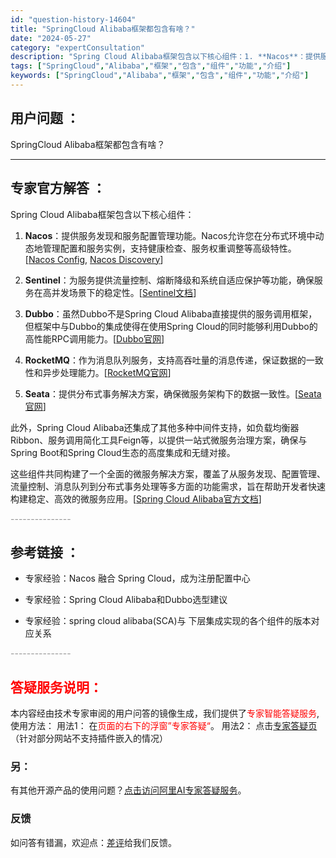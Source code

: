 ```yaml
---
id: "question-history-14604"
title: "SpringCloud Alibaba框架都包含有啥？"
date: "2024-05-27"
category: "expertConsultation"
description: "Spring Cloud Alibaba框架包含以下核心组件：1. **Nacos**：提供服务发现和服务配置管理功能。Nacos允许您在分布式环境中动态地管理配置和服务实例，支持健康检查、服务权重调整等高级特性。[[Nacos Config](https://github.com/spring-c"
tags: ["SpringCloud","Alibaba","框架","包含","组件","功能","介绍"]
keywords: ["SpringCloud","Alibaba","框架","包含","组件","功能","介绍"]
---
```


## 用户问题 ： 
 SpringCloud Alibaba框架都包含有啥？  

---------------
## 专家官方解答 ：

Spring Cloud Alibaba框架包含以下核心组件：

1. **Nacos**：提供服务发现和服务配置管理功能。Nacos允许您在分布式环境中动态地管理配置和服务实例，支持健康检查、服务权重调整等高级特性。[[Nacos Config](https://github.com/spring-cloud-incubator/spring-cloud-alibaba/wiki/Nacos-config), [Nacos Discovery](https://github.com/spring-cloud-incubator/spring-cloud-alibaba/wiki/Nacos-discovery)]

2. **Sentinel**：为服务提供流量控制、熔断降级和系统自适应保护等功能，确保服务在高并发场景下的稳定性。[[Sentinel文档](https://sentinelguard.io/)]

3. **Dubbo**：虽然Dubbo不是Spring Cloud Alibaba直接提供的服务调用框架，但框架中与Dubbo的集成使得在使用Spring Cloud的同时能够利用Dubbo的高性能RPC调用能力。[[Dubbo官网](https://dubbo.apache.org/en-us/)]

4. **RocketMQ**：作为消息队列服务，支持高吞吐量的消息传递，保证数据的一致性和异步处理能力。[[RocketMQ官网](https://rocketmq.apache.org/)]

5. **Seata**：提供分布式事务解决方案，确保微服务架构下的数据一致性。[[Seata官网](https://seata.io/zh-cn/)]

此外，Spring Cloud Alibaba还集成了其他多种中间件支持，如负载均衡器Ribbon、服务调用简化工具Feign等，以提供一站式微服务治理方案，确保与Spring Boot和Spring Cloud生态的高度集成和无缝对接。

这些组件共同构建了一个全面的微服务解决方案，覆盖了从服务发现、配置管理、流量控制、消息队列到分布式事务处理等多方面的功能需求，旨在帮助开发者快速构建稳定、高效的微服务应用。[[Spring Cloud Alibaba官方文档](https://github.com/alibaba/spring-cloud-alibaba)]


<font color="#949494">---------------</font> 


## 参考链接 ：

* 专家经验：Nacos 融合 Spring Cloud，成为注册配置中心 
 
 * 专家经验：Spring Cloud Alibaba和Dubbo选型建议 
 
 * 专家经验：spring cloud alibaba(SCA)与 下层集成实现的各个组件的版本对应关系 


 <font color="#949494">---------------</font> 
 


## <font color="#FF0000">答疑服务说明：</font> 

本内容经由技术专家审阅的用户问答的镜像生成，我们提供了<font color="#FF0000">专家智能答疑服务</font>,使用方法：
用法1： 在<font color="#FF0000">页面的右下的浮窗”专家答疑“</font>。
用法2： 点击[专家答疑页](https://answer.opensource.alibaba.com/docs/intro)（针对部分网站不支持插件嵌入的情况）
### 另：


有其他开源产品的使用问题？[点击访问阿里AI专家答疑服务](https://answer.opensource.alibaba.com/docs/intro)。
### 反馈
如问答有错漏，欢迎点：[差评](https://ai.nacos.io/user/feedbackByEnhancerGradePOJOID?enhancerGradePOJOId=14611)给我们反馈。
